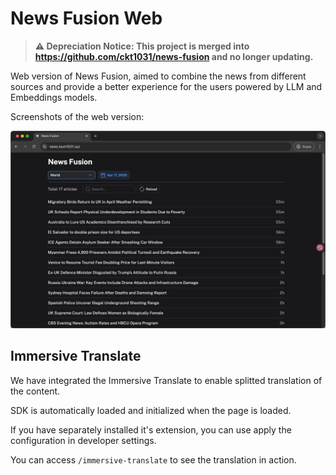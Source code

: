 # News Fusion Web

> **⚠️ Depreciation Notice: This project is merged into https://github.com/ckt1031/news-fusion and no longer updating.**

Web version of News Fusion, aimed to combine the news from different sources and provide a better experience for the users powered by LLM and Embeddings models.

Screenshots of the web version:

![Screenshot-Dark](./docs/web-screenshot-dark.png)

## Immersive Translate

We have integrated the Immersive Translate to enable splitted translation of the content.

SDK is automatically loaded and initialized when the page is loaded.

If you have separately installed it's extension, you can use apply the configuration in developer settings.

You can access `/immersive-translate` to see the translation in action.
